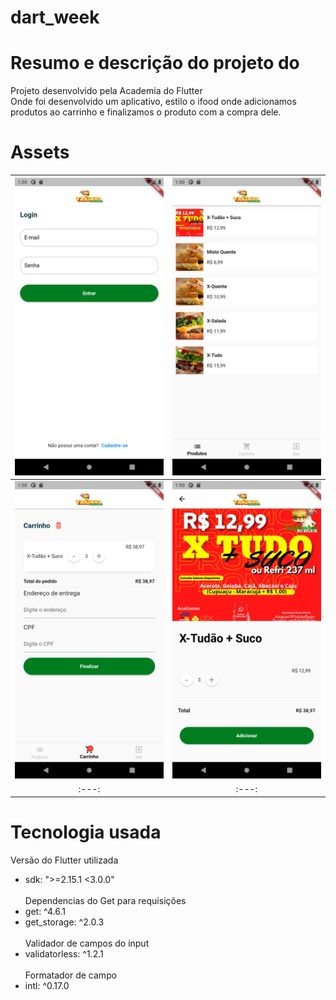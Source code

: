 # dart_week

# Resumo e descrição do projeto do
Projeto desenvolvido pela Academia do Flutter<br />
Onde foi desenvolvido um aplicativo, estilo o ifood onde adicionamos produtos ao carrinho e finalizamos o  produto com a compra dele.
# Assets
<img src="assets/img/t_login.png" >| <img src="assets/img/t_lista.png" >
| :---: | :---: |
<img src="assets/img/t_carrinho.png" >| <img src="assets/img/t_descricao.png" >
| :---: | :---: |


# Tecnologia usada
Versão do Flutter utilizada
-  sdk: ">=2.15.1 <3.0.0"<br /><br />
Dependencias do Get para requisições
-  get: ^4.6.1
-  get_storage: ^2.0.3<br /><br />
Validador de campos do input
-  validatorless: ^1.2.1<br /><br />
Formatador de campo
-  intl: ^0.17.0
